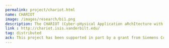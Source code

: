 ```yaml
---
permalink: project/chariot.html
name: CHARIOT
image: /images/research/bi1.png
description: The CHARIOT (Cyber-pHysical Application aRchItecture with Objective-based reconfiguraTion) project, aims to address the challenges stemming from the need to resolve various challenges within extensible CPS found in smart Cities. CHARIOT is an application architecture that enables design, analysis, deployment, and maintenance of extensible CPS by using a novel design-time modeling tool and run-time computation infrastructure. In addition to physical properties, timing properties and resource requirements, CHARIOT also considers heterogeneity and resilience of these systems. The CHARIOT design environment follows a modular objective decomposition approach for developing and managing the system. Each objective is mapped to one or more data workflows implemented by different software components. This function to component association enables us to assess the impact of individual failures on the system objectives. The runtime architecture of CHARIOT provides a universal cyber-physical component model that allows distributed CPS applications to be constructed using software components and hardware devices without being tied down to any specific platform or middleware. It extends the principles of health management, software fault tolerance and goal based design.
link : http://chariot.isis.vanderbilt.edu/
tag: distributed 
ack: This project has been supported in part by a grant from Siemens Corporate Technology and in part by the National Science Foundation grant CNS-1528799
---
```

